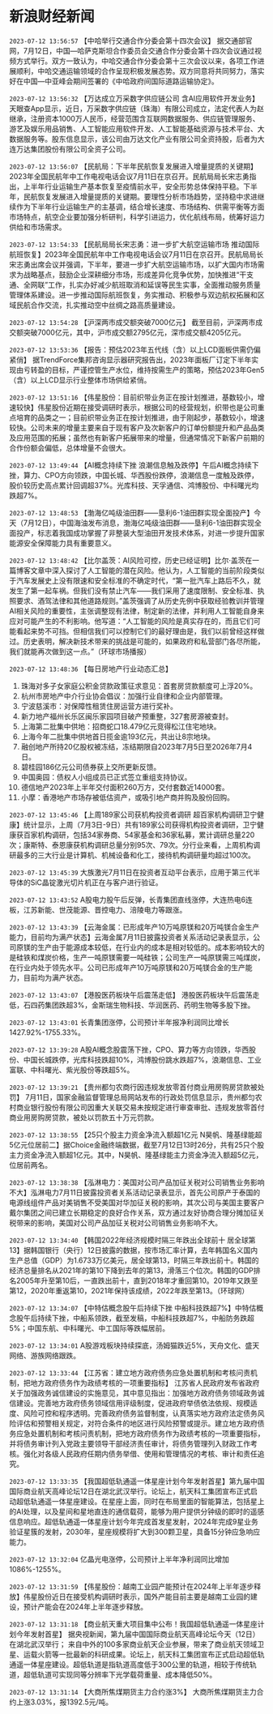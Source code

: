 # 新浪财经新闻
`2023-07-12 13:56:57` 【中哈举行交通合作分委会第十四次会议】 据交通部官网，7月12日，中国—哈萨克斯坦合作委员会交通合作分委会第十四次会议通过视频方式举行。双方一致认为，中哈交通合作分委会第十三次会议以来，各项工作进展顺利，中哈交通运输领域的合作呈现积极发展态势。双方同意将共同努力，落实好在中国—中亚峰会期间签署的《中哈政府间国际道路运输协定》。

`2023-07-12 13:56:32` 【万达成立万采数字供应链公司 含AI应用软件开发业务】天眼查App显示，近日，万采数字供应链（珠海）有限公司成立，法定代表人为赵继承，注册资本1000万人民币，经营范围含互联网数据服务、供应链管理服务、游艺及娱乐用品销售、人工智能应用软件开发、人工智能基础资源与技术平台、大数据服务等。股东信息显示，该公司由万达文化产业有限公司全资持股，后者为大连万达集团股份有限公司全资子公司。

`2023-07-12 13:56:07` 【民航局：下半年民航恢复发展进入增量提质的关键期】2023年全国民航年中工作电视电话会议7月11日在京召开。民航局局长宋志勇指出，上半年行业运输生产基本恢复至疫情前水平，安全形势总体保持平稳。下半年，民航恢复发展进入增量提质的关键期。要理性分析市场趋势，坚持稳中求进继续作为下半年行业运输生产的主基调，结合增长速度、市场结构、供需平衡等方面市场特点，航空企业要加强分析研判，科学引进运力，优化航线布局，统筹好运力供给和市场需求。

`2023-07-12 13:54:33` 【民航局局长宋志勇：进一步扩大航空运输市场 推动国际航班恢复】2023年全国民航年中工作电视电话会议7月11日在京召开。民航局局长宋志勇出席会议并强调，下半年，要进一步扩大航空运输市场，以扩大国内市场需求为战略基点，鼓励企业深耕细分市场，形成差异化竞争优势，加快推进“干支通、全网联”工作，扎实办好减少航班取消和延误等民生实事，全面推动服务质量管理体系建设。进一步推动国际航班恢复，务实推动、积极参与双边航权拓展和区域民航合作交流，扎实推动空中丝绸之路高质量建设。

`2023-07-12 13:54:28` 【沪深两市成交额突破7000亿元】 截至目前，沪深两市成交额突破7000亿元，其中，沪市成交额2795亿元，深市成交额4205亿元。

`2023-07-12 13:53:36` 【报告：预估2023年五代线（含）以上LCD面板供需仍偏紧俏】 据TrendForce集邦咨询显示器研究报告出，2023年面板厂订定下半年实现由亏转盈的目标，严谨控管生产水位，维持按需生产的策略，预估2023年Gen5（含）以上LCD显示行业整体市场供给紧俏。

`2023-07-12 13:51:16` 【伟星股份：目前织带业务正在按计划推进，基数较小，增速较快】伟星股份近期在接受调研时表示，根据公司的经营规划，织带也是公司重点培育的品类之一；目前织带业务正在按计划推进，由于刚起步，基数较小，增速较快。公司未来的增量主要来自于现有客户及次新客户的订单份额提升和产品品类及应用范围的拓展；虽然也有新客户拓展带来的增量，但通常情况下新客户前期的合作份额会偏低，总体增量不会很大。

`2023-07-12 13:49:44` 【AI概念持续下挫 浪潮信息触及跌停】午后AI概念持续下挫，算力、CPO方向领跌，中国长城、华西股份跌停，浪潮信息一度触及跌停，股价较历史高点累计回调超37%。光库科技、天孚通信、鸿博股份、中科曙光均跌超7%。

`2023-07-12 13:48:53` 【渤海亿吨级油田群——垦利6-1油田群实现全面投产】今天（7月12日），中国海油发布消息，渤海亿吨级油田群——垦利6-1油田群实现全面投产，标志着我国成功掌握了非整装大型油田开发技术体系，对进一步提升国家能源安全保障能力具有重要意义。

`2023-07-12 13:48:42` 【比尔盖茨：AI风险可控，历史已经证明】比尔·盖茨在一篇博客文章中深入探讨了人工智能的潜在风险。他认为，人工智能的当前阶段类似于汽车发展史上没有限速和安全标准的不确定时代，“第一批汽车上路后不久，就发生了第一起车祸。但我们没有禁止汽车——我们采用了速度限制、安全标准、执照要求、酒驾法律和其他道路规则。”盖茨强调了从历史先例中获取经验教训并管理AI相关风险的重要性，主张调整现有法律，制定新的法律，并利用人工智能自身来应对可能产生的不利影响。他写道：“人工智能的风险是真实存在的，而且它们可能看起来势不可挡。但相信我们可以控制它们的最好理由是，我们以前曾经这样做过。历史表明，解决新技术带来的挑战是可能的，如果政府和私营部门各尽所能，我们就能再次做到这一点。”（环球市场播报）

`2023-07-12 13:48:36` 【每日房地产行业动态汇总】
1. 珠海对多子女家庭公积金贷款政策征求意见：首套房贷款额度可上浮20%。
2. 杭州市房地产中介行业协会倡议：加强行业自律和企业内部管理。
3. 宁波慈溪市：对保障性租赁住房运营方进行奖补。
4. 新力地产福州长乐区闽乐家园项目破产预重整，327套房源被查封。
5. 上海第二批集中供地：招商蛇口18.479亿元竞得松江住宅地块。
6. 上海今年二批集中供地首日揽金逾193亿元，共出让8宗地块。
7. 融创地产所持20亿股权被冻结，冻结期限自2023年7月5日至2026年7月4日。
8. 碧桂园186亿元公司债券获上交所更新反馈。
9. 中国奥园：债权人小组成员已正式签立重组支持协议。
10. 德信地产2023年上半年交付面积260万方，交付套数近14000套。
11. 小摩：香港地产市场存被低估资产，或吸引地产商并购及股份回购。

`2023-07-12 13:45:46` 【上周189家公司获机构投资者调研 超百家机构调研卫宁健康】统计显示，上周（7月3日-9日）共有189家公司获得机构投资者调研，卫宁健康获百家机构调研，包括34家券商、54家基金和36家私募，累计调研总量220次；康斯特、泰恩康获机构调研总量分别95次、79次。分行业来看，上周机构调研最多的三大行业是计算机、机械设备和化工，接待机构调研量均超过100次。

`2023-07-12 13:45:39` 大族激光7月11日在投资者互动平台表示，应用于第三代半导体的SiC晶锭激光切片机正在与客户进行验证。

`2023-07-12 13:43:52` A股电力股午后反弹，长青集团直线涨停，大连热电6连板，江苏新能、世茂能源、晋控电力、涪陵电力等跟涨。

`2023-07-12 13:43:39` 【云海金属：已形成年产10万吨原镁和20万吨镁合金生产能力，目前均为满产状态】云海金属7月11日披露投资者关系活动记录表显示，公司原镁的生产由于能源成本较低，在行业内的成本是相对较低的。成本影响较大的是硅铁和煤炭价格，生产一吨原镁需要一吨硅铁；公司生产一吨原镁需三吨煤炭，在行业内处于领先水平。公司已形成年产10万吨原镁和20万吨镁合金的生产能力，目前均为满产状态。

`2023-07-12 13:43:07` 【港股医药板块午后震荡走低】 港股医药板块午后震荡走低，石四药集团跌超3%，金斯瑞生物科技、华润医药、药明生物等多股下挫。

`2023-07-12 13:43:01` 长青集团涨停，公司预计半年报净利润同比增长1427.92%-1755.33%。

`2023-07-12 13:39:28` A股AI概念股震荡下挫，CPO、算力等方向领跌，华西股份、中国长城跌停，光库科技跌超10%，鸿博股份跳水跌超7%，浪潮信息、工业富联、中科曙光、紫光股份等跌超5%。

`2023-07-12 13:39:21` 【贵州都匀农商行因违规发放零首付商业用房购房贷款被处罚】 7月11日，国家金融监督管理总局网站发布的行政处罚信息显示，贵州都匀农村商业银行股份有限公司因重大关联交易未按规定进行审查审批、违规发放零首付商业用房购房贷款，被处以罚款五十万元罚款。

`2023-07-12 13:38:55` 【25只个股主力资金净流入额超1亿元 N昊帆、隆基绿能超5亿元位居前二】据Choice金融终端数据，截至7月12日13时26分，共有25只个股主力资金净流入额超1亿元。其中，N昊帆、隆基绿能主力资金净流入额超5亿元，位居前两名。

`2023-07-12 13:38:38` 【泓淋电力：美国对公司产品加征关税对公司销售业务影响不大】泓淋电力7月11日披露投资者关系活动记录表显示，首先公司原产于泰国的电源线组件产品对美销售不受美国对华加征关税的影响，其次公司与美国主要客户戴尔集团之间已建立长期稳定的良好合作关系，双方通过友好协商合理分摊加征关税带来的影响，美国对公司产品加征关税对公司销售业务影响不大。

`2023-07-12 13:34:40` 【韩国2022年经济规模时隔三年跌出全球前十 居全球第13】据韩国银行（央行）12日披露的数据，按市场汇率计算，去年韩国名义国内生产总值（GDP）为1.6733万亿美元，居全球第13，时隔三年跌出前十。韩国的经济总量排名从2021年的第10下降到去年的第13，滑落三个位次。韩国的GDP排名2005年升至第10后，一直跌出前十，直到2018年才重回第10。2019年又跌至第12，2020年重返第10，2021年保持该成绩，2022年跌至第13。（环球网）

`2023-07-12 13:34:07` 【中特估概念股午后持续下挫 中船科技跌超7%】中特估概念股午后持续下挫，中船系领跌，截至发稿，中船科技跌超7%，中船防务跌超5%；中国东航、中科曙光、中工国际等跌幅居前。

`2023-07-12 13:34:01` A股游戏板块持续探底，汤姆猫跌近5%，天舟文化、盛天网络、游族网络跟跌。

`2023-07-12 13:33:44` 【江苏省：建立地方政府债务应急处置机制和考核问责机制，把地方政府债务作为政绩考核的一项重要指标】 江苏省人民政府发布省政府关于加强政务诚信建设的实施意见，其中意见指出：加强地方政府债务领域政务诚信建设。完善地方政府债务领域信用评级制度，促进政府举债依法依规、规模适度、风险可控和程序透明。完善政府债务监督制度，认真落实地方政府法定债务风险评估和预警相关规定，对符合条件的地区进行风险预警或提示。建立地方政府债务应急处置机制和考核问责机制，把地方政府债务作为政绩考核的一项重要指标，并将债务审计列入党政主要领导干部经济责任审计，将债务管理列入财政工作考核。强化对各级人民政府任期内债务举借、使用和管理情况的考核、审计和责任追究。

`2023-07-12 13:33:35` 【我国超低轨通遥一体星座计划今年发射首星】第九届中国国际商业航天高峰论坛12日在湖北武汉举行。论坛上，航天科工集团宣布正式启动超低轨通遥一体星座建设。在星座上面，同时在布局里面的智能算法，包括星上的AI处理，以及星间和星地直连的通信载荷，能够为用户提供分钟级的即时的遥感信息响应。超低轨通遥一体星座计划今年完成首发星发射，2024年完成9星业务验证星簇的发射，2030年，星座规模将扩大到300颗卫星，具备15分钟应急响应能力。

`2023-07-12 13:32:04` 亿晶光电涨停，公司预计上半年净利润同比增加1086%-1255%。

`2023-07-12 13:31:59` 【伟星股份：越南工业园产能预计在2024年上半年逐步释放】伟星股份近日在接受机构调研时表示，国外产能目前主要是越南工业园的建设，预计产能会在2024年上半年逐步释放。

`2023-07-12 13:31:18` 【商业航天重大项目集中公布！我国超低轨通遥一体星座计划今年发射首星】 据央视新闻，第九届中国国际商业航天高峰论坛今天（12日）在湖北武汉举行； 来自中外的100多家商业航天企业参展，带来了商业航天领域卫星、运载火箭等一批最新的科研成果。论坛上，航天科工集团宣布正式启动超低轨通遥一体星座建设。超低轨道是指轨道高度低于300公里的轨道，相较于传统轨道，超低轨道可实现同等分辨率下光学载荷重量、成本降低50%。

`2023-07-12 13:31:14` 【大商所焦煤期货主力合约涨3%】 大商所焦煤期货主力合约上涨3.03%，报1392.5元/吨。

